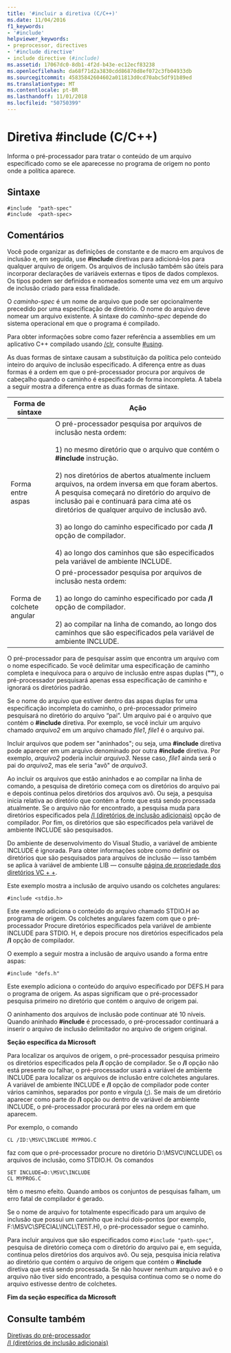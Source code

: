 ```yaml
---
title: '#incluir a diretiva (C/C++)'
ms.date: 11/04/2016
f1_keywords:
- '#include'
helpviewer_keywords:
- preprocessor, directives
- '#include directive'
- include directive (#include)
ms.assetid: 17067dc0-8db1-4f2d-b43e-ec12ecf83238
ms.openlocfilehash: da68f71d2a3830cdd86870d8ef072c3fb04933db
ms.sourcegitcommit: 45835842604602a011813d0cd70abc5df91b89ed
ms.translationtype: MT
ms.contentlocale: pt-BR
ms.lasthandoff: 11/01/2018
ms.locfileid: "50750399"
---
```

# <a name="include-directive-cc"></a>Diretiva #include (C/C++)

Informa o pré-processador para tratar o conteúdo de um arquivo especificado como se ele aparecesse no programa de origem no ponto onde a política aparece.

## <a name="syntax"></a>Sintaxe

```
#include  "path-spec"
#include  <path-spec>
```

## <a name="remarks"></a>Comentários

Você pode organizar as definições de constante e de macro em arquivos de inclusão e, em seguida, use **#include** diretivas para adicioná-los para qualquer arquivo de origem. Os arquivos de inclusão também são úteis para incorporar declarações de variáveis externas e tipos de dados complexos. Os tipos podem ser definidos e nomeados somente uma vez em um arquivo de inclusão criado para essa finalidade.

O *caminho-spec* é um nome de arquivo que pode ser opcionalmente precedido por uma especificação de diretório. O nome do arquivo deve nomear um arquivo existente. A sintaxe do *caminho-spec* depende do sistema operacional em que o programa é compilado.

Para obter informações sobre como fazer referência a assemblies em um aplicativo C++ compilado usando [/clr](../build/reference/clr-common-language-runtime-compilation.md), consulte [#using](../preprocessor/hash-using-directive-cpp.md).

As duas formas de sintaxe causam a substituição da política pelo conteúdo inteiro do arquivo de inclusão especificado. A diferença entre as duas formas é a ordem em que o pré-processador procura por arquivos de cabeçalho quando o caminho é especificado de forma incompleta. A tabela a seguir mostra a diferença entre as duas formas de sintaxe.

|Forma de sintaxe|Ação|
|---|------------|
|Forma entre aspas|O pré-processador pesquisa por arquivos de inclusão nesta ordem:<br/><br/> 1) no mesmo diretório que o arquivo que contém o **#include** instrução.<br/><br/> 2) nos diretórios de abertos atualmente incluem arquivos, na ordem inversa em que foram abertos. A pesquisa começará no diretório do arquivo de inclusão pai e continuará para cima até os diretórios de qualquer arquivo de inclusão avô.<br/><br/> 3) ao longo do caminho especificado por cada **/I** opção de compilador.<br/><br/> 4) ao longo dos caminhos que são especificados pela variável de ambiente INCLUDE.|
|Forma de colchete angular|O pré-processador pesquisa por arquivos de inclusão nesta ordem:<br/><br/> 1) ao longo do caminho especificado por cada **/I** opção de compilador.<br/><br/> 2) ao compilar na linha de comando, ao longo dos caminhos que são especificados pela variável de ambiente INCLUDE.|

O pré-processador para de pesquisar assim que encontra um arquivo com o nome especificado. Se você delimitar uma especificação de caminho completa e inequívoca para o arquivo de inclusão entre aspas duplas (**""**), o pré-processador pesquisará apenas essa especificação de caminho e ignorará os diretórios padrão.

Se o nome do arquivo que estiver dentro das aspas duplas for uma especificação incompleta do caminho, o pré-processador primeiro pesquisará no diretório do arquivo “pai”. Um arquivo pai é o arquivo que contém o **#include** diretiva. Por exemplo, se você incluir um arquivo chamado *arquivo2* em um arquivo chamado *file1*, *file1* é o arquivo pai.

Incluir arquivos que podem ser "aninhados"; ou seja, uma **#include** diretiva pode aparecer em um arquivo denominado por outra **#include** diretiva. Por exemplo, *arquivo2* poderia incluir *arquivo3*. Nesse caso, *file1* ainda será o pai do *arquivo2*, mas ele seria "avô" de *arquivo3*.

Ao incluir os arquivos que estão aninhados e ao compilar na linha de comando, a pesquisa de diretório começa com os diretórios do arquivo pai e depois continua pelos diretórios dos arquivos avô. Ou seja, a pesquisa inicia relativa ao diretório que contém a fonte que está sendo processada atualmente. Se o arquivo não for encontrado, a pesquisa muda para diretórios especificados pela [/I (diretórios de inclusão adicionais)](../build/reference/i-additional-include-directories.md) opção de compilador. Por fim, os diretórios que são especificados pela variável de ambiente INCLUDE são pesquisados.

Do ambiente de desenvolvimento do Visual Studio, a variável de ambiente INCLUDE é ignorada. Para obter informações sobre como definir os diretórios que são pesquisados para arquivos de inclusão — isso também se aplica à variável de ambiente LIB — consulte [página de propriedade dos diretórios VC + +](../ide/vcpp-directories-property-page.md).

Este exemplo mostra a inclusão de arquivo usando os colchetes angulares:

```
#include <stdio.h>
```

Este exemplo adiciona o conteúdo do arquivo chamado STDIO.H ao programa de origem. Os colchetes angulares fazem com que o pré-processador Procure diretórios especificados pela variável de ambiente INCLUDE para STDIO. H, e depois procure nos diretórios especificados pela **/I** opção de compilador.

O exemplo a seguir mostra a inclusão de arquivo usando a forma entre aspas:

```
#include "defs.h"
```

Este exemplo adiciona o conteúdo do arquivo especificado por DEFS.H para o programa de origem. As aspas significam que o pré-processador pesquisa primeiro no diretório que contém o arquivo de origem pai.

O aninhamento dos arquivos de inclusão pode continuar até 10 níveis. Quando aninhado **#include** é processado, o pré-processador continuará a inserir o arquivo de inclusão delimitador no arquivo de origem original.

**Seção específica da Microsoft**

Para localizar os arquivos de origem, o pré-processador pesquisa primeiro os diretórios especificados pela **/I** opção de compilador. Se o **/I** opção não está presente ou falhar, o pré-processador usará a variável de ambiente INCLUDE para localizar os arquivos de inclusão entre colchetes angulares. A variável de ambiente INCLUDE e **/I** opção de compilador pode conter vários caminhos, separados por ponto e vírgula (**;**). Se mais de um diretório aparecer como parte do **/I** opção ou dentro de variável de ambiente INCLUDE, o pré-processador procurará por eles na ordem em que aparecem.

Por exemplo, o comando

```
CL /ID:\MSVC\INCLUDE MYPROG.C
```

faz com que o pré-processador procure no diretório D:\MSVC\INCLUDE\ os arquivos de inclusão, como STDIO.H. Os comandos

```
SET INCLUDE=D:\MSVC\INCLUDE
CL MYPROG.C
```

têm o mesmo efeito. Quando ambos os conjuntos de pesquisas falham, um erro fatal de compilador é gerado.

Se o nome de arquivo for totalmente especificado para um arquivo de inclusão que possui um caminho que inclui dois-pontos (por exemplo, F:\MSVC\SPECIAL\INCL\TEST.H), o pré-processador segue o caminho.

Para incluir arquivos que são especificados como `#include "path-spec"`, pesquisa de diretório começa com o diretório do arquivo pai e, em seguida, continua pelos diretórios dos arquivos avô. Ou seja, pesquisa inicia relativa ao diretório que contém o arquivo de origem que contém o **#include** diretiva que está sendo processada. Se não houver nenhum arquivo avô e o arquivo não tiver sido encontrado, a pesquisa continua como se o nome do arquivo estivesse dentro de colchetes.

**Fim da seção específica da Microsoft**

## <a name="see-also"></a>Consulte também

[Diretivas do pré-processador](../preprocessor/preprocessor-directives.md)<br/>
[/I (diretórios de inclusão adicionais)](../build/reference/i-additional-include-directories.md)<br/>
